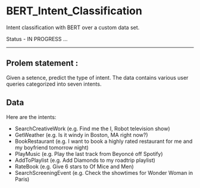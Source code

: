 # BERT_Intent_Classification
Intent classification with BERT over a custom data set.

Status  - IN PROGRESS ...



-------------------------------------

Prolem statement :
--------------------------
Given a setence, predict the type of intent.
The data contains various user queries categorized into seven intents.

Data
--------------------------------------------------
Here are the intents:

 - SearchCreativeWork (e.g. Find me the I, Robot television show)
 - GetWeather (e.g. Is it windy in Boston, MA right now?)
 - BookRestaurant (e.g. I want to book a highly rated restaurant for me and my boyfriend tomorrow night)
 - PlayMusic (e.g. Play the last track from Beyoncé off Spotify)
 - AddToPlaylist (e.g. Add Diamonds to my roadtrip playlist)
 - RateBook (e.g. Give 6 stars to Of Mice and Men)
 - SearchScreeningEvent (e.g. Check the showtimes for Wonder Woman in Paris)
